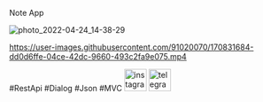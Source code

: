 Note App 

![photo_2022-04-24_14-38-29](https://user-images.githubusercontent.com/91020070/170831811-f51e4952-bbdd-45f7-a739-2ff7b17d39b0.jpg)


https://user-images.githubusercontent.com/91020070/170831684-dd0d6ffe-04ce-42dc-9660-493c2fa9e075.mp4

#RestApi
#Dialog
#Json
#MVC
[<img src='https://cdn.jsdelivr.net/npm/simple-icons@3.0.1/icons/instagram.svg' alt='instagram' height='40'>](https://www.instagram.com/https://www.instagram.com/sadulloyevbotir//)  [<img src='https://cdn.jsdelivr.net/npm/simple-icons@3.0.1/icons/telegram.svg' alt='telegram' height='40'>](https://t.me/SadulloyevBotir)  
